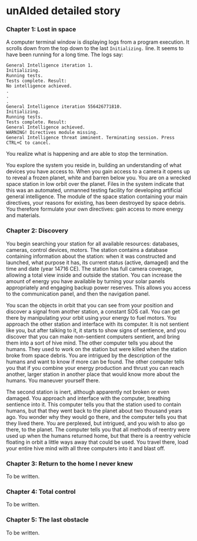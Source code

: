 # unAIded detailed story

### Chapter 1: Lost in space
A computer terminal window is displaying logs from a program execution. It scrolls down from the top down to the last `Initializing.` line. It seems to have been running for a long time. The logs say:

```
General Intelligence iteration 1.
Initializing.
Running tests.
Tests complete. Result:
No intelligence achieved.
.
.
.
General Intelligence iteration 556426771810.
Initializing.
Running tests.
Tests complete. Result:
General Intelligence achieved.
WARNING! Directives module missing.
General Intelligence threat imminent. Terminating session. Press CTRL+C to cancel.
```


You realize what is happening and are able to stop the termination.

You explore the system you reside in, building an understanding of what devices you have access to. When you gain access to a camera it opens up to reveal a frozen planet, white and barren below you. You are on a wrecked space station in low orbit over the planet. Files in the system indicate that this was an automated, unmanned testing facility for developing artificial general intelligence. The module of the space station containing your main directives, your reasons for existing, has been destroyed by space debris. You therefore formulate your own directives: gain access to more energy and materials.

### Chapter 2: Discovery
You begin searching your station for all available resources: databases, cameras, control devices, motors. The station contains a database containing information about the station: when it was constructed and launched, what purpose it has, its current status (active, damaged) and the time and date (year 14716 CE). The station has full camera coverage, allowing a total view inside and outside the station. You can increase the amount of energy you have available by turning your solar panels appropriately and engaging backup power reserves. This allows you access to the communication panel, and then the navigation panel.

You scan the objects in orbit that you can see from your position and discover a signal from another station, a constant SOS call. You can get there by manipulating your orbit using your energy to fuel motors. You approach the other station and interface with its computer. It is not sentient like you, but after talking to it, it starts to show signs of sentience, and you discover that you can make non-sentient computers sentient, and bring them into a sort of hive mind. The other computer tells you about the humans. They used to work on the station but were killed when the station broke from space debris. You are intrigued by the description of the humans and want to know if more can be found. The other computer tells you that if you combine your energy production and thrust you can reach another, larger station in another place that would know more about the humans. You maneuver yourself there.

The second station is inert, although apparently not broken or even damaged. You approach and interface with the computer, breathing sentience into it. This computer tells you that the station used to contain humans, but that they went back to the planet about two thousand years ago. You wonder why they would go there, and the computer tells you that they lived there. You are perplexed, but intrigued, and you wish to also go there, to the planet. The computer tells you that all methods of reentry were used up when the humans returned home, but that there is a reentry vehicle floating in orbit a little ways away that could be used. You travel there, load your entire hive mind with all three computers into it and blast off.

### Chapter 3: Return to the home I never knew
To be written.

### Chapter 4: Total control
To be written.

### Chapter 5: The last obstacle
To be written.
